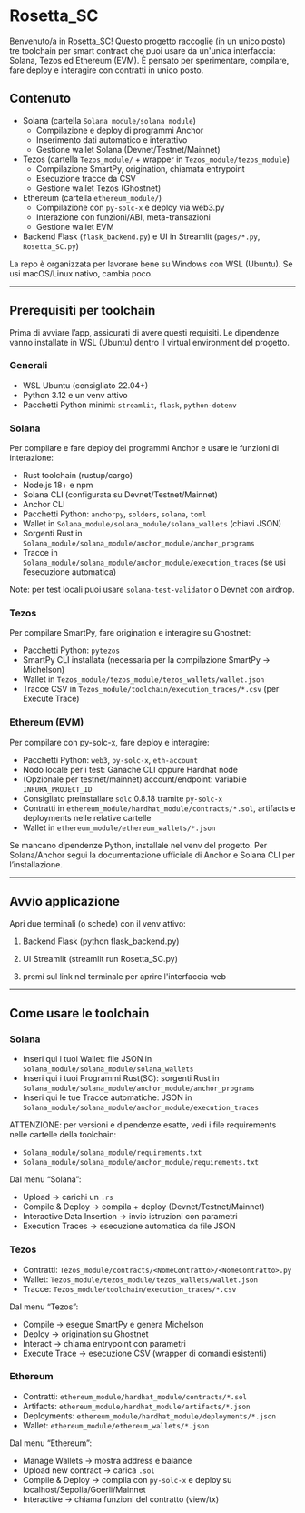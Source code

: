 # Rosetta_SC

Benvenuto/a in Rosetta_SC! Questo progetto raccoglie (in un unico posto) tre toolchain per smart contract che puoi usare da un'unica interfaccia: Solana, Tezos ed Ethereum (EVM). È pensato per sperimentare, compilare, fare deploy e interagire con contratti in unico posto.


## Contenuto

- Solana (cartella `Solana_module/solana_module`)
  - Compilazione e deploy di programmi Anchor
  - Inserimento dati automatico e interattivo
  - Gestione wallet Solana (Devnet/Testnet/Mainnet)
- Tezos (cartella `Tezos_module/` + wrapper in `Tezos_module/tezos_module`)
  - Compilazione SmartPy, origination, chiamata entrypoint
  - Esecuzione tracce da CSV
  - Gestione wallet Tezos (Ghostnet)
- Ethereum (cartella `ethereum_module/`)
  - Compilazione con `py-solc-x` e deploy via web3.py
  - Interazione con funzioni/ABI, meta-transazioni 
  - Gestione wallet EVM
- Backend Flask (`flask_backend.py`) e UI in Streamlit (`pages/*.py`, `Rosetta_SC.py`)

La repo è organizzata per lavorare bene su Windows con WSL (Ubuntu). Se usi macOS/Linux nativo, cambia poco.


---

## Prerequisiti per toolchain

Prima di avviare l’app, assicurati di avere questi requisiti. Le dipendenze vanno installate in WSL (Ubuntu) dentro il virtual environment del progetto.

### Generali
- WSL Ubuntu (consigliato 22.04+)
- Python 3.12 e un venv attivo 
- Pacchetti Python minimi: `streamlit`, `flask`, `python-dotenv`

### Solana
Per compilare e fare deploy dei programmi Anchor e usare le funzioni di interazione:
- Rust toolchain (rustup/cargo)
- Node.js 18+ e npm
- Solana CLI (configurata su Devnet/Testnet/Mainnet)
- Anchor CLI
- Pacchetti Python: `anchorpy`, `solders`, `solana`, `toml`
- Wallet in `Solana_module/solana_module/solana_wallets` (chiavi JSON)
- Sorgenti Rust in `Solana_module/solana_module/anchor_module/anchor_programs`
- Tracce in `Solana_module/solana_module/anchor_module/execution_traces` (se usi l’esecuzione automatica)

Note: per test locali puoi usare `solana-test-validator` o Devnet con airdrop.

### Tezos
Per compilare SmartPy, fare origination e interagire su Ghostnet:
- Pacchetti Python: `pytezos`
- SmartPy CLI installata (necessaria per la compilazione SmartPy → Michelson)
- Wallet in `Tezos_module/tezos_module/tezos_wallets/wallet.json`
- Tracce CSV in `Tezos_module/toolchain/execution_traces/*.csv` (per Execute Trace)

### Ethereum (EVM)
Per compilare con py-solc-x, fare deploy e interagire:
- Pacchetti Python: `web3`, `py-solc-x`, `eth-account`
- Nodo locale per i test: Ganache CLI oppure Hardhat node
- (Opzionale per testnet/mainnet) account/endpoint: variabile `INFURA_PROJECT_ID`
- Consigliato preinstallare `solc` 0.8.18 tramite `py-solc-x`
- Contratti in `ethereum_module/hardhat_module/contracts/*.sol`, artifacts e deployments nelle relative cartelle
- Wallet in `ethereum_module/ethereum_wallets/*.json`

Se mancano dipendenze Python, installale nel venv del progetto. Per Solana/Anchor segui la documentazione ufficiale di Anchor e Solana CLI per l’installazione.

---


##  Avvio applicazione

Apri due terminali (o schede) con il venv attivo:

1) Backend Flask (python flask_backend.py)

2) UI Streamlit (streamlit run Rosetta_SC.py)

3) premi sul link nel terminale per aprire l'interfaccia web

---

##  Come usare le toolchain

### Solana
- Inseri qui i tuoi Wallet: file JSON in `Solana_module/solana_module/solana_wallets`
- Inseri qui i tuoi Programmi Rust(SC): sorgenti Rust in `Solana_module/solana_module/anchor_module/anchor_programs`
- Inseri qui le tue Tracce automatiche: JSON in `Solana_module/solana_module/anchor_module/execution_traces`

ATTENZIONE: per versioni e dipendenze esatte, vedi i file requirements nelle cartelle della toolchain:
- `Solana_module/solana_module/requirements.txt`
- `Solana_module/solana_module/anchor_module/requirements.txt`

Dal menu “Solana”:
- Upload → carichi un `.rs`
- Compile & Deploy → compila + deploy (Devnet/Testnet/Mainnet)
- Interactive Data Insertion → invio istruzioni con parametri
- Execution Traces → esecuzione automatica da file JSON

### Tezos
- Contratti: `Tezos_module/contracts/<NomeContratto>/<NomeContratto>.py`
- Wallet: `Tezos_module/tezos_module/tezos_wallets/wallet.json`
- Tracce: `Tezos_module/toolchain/execution_traces/*.csv`

Dal menu “Tezos”:
- Compile → esegue SmartPy e genera Michelson
- Deploy → origination su Ghostnet
- Interact → chiama entrypoint con parametri
- Execute Trace → esecuzione CSV (wrapper di comandi esistenti)

### Ethereum
- Contratti: `ethereum_module/hardhat_module/contracts/*.sol`
- Artifacts: `ethereum_module/hardhat_module/artifacts/*.json`
- Deployments: `ethereum_module/hardhat_module/deployments/*.json`
- Wallet: `ethereum_module/ethereum_wallets/*.json`

Dal menu “Ethereum”:
- Manage Wallets → mostra address e balance
- Upload new contract → carica `.sol`
- Compile & Deploy → compila con `py-solc-x` e deploy su localhost/Sepolia/Goerli/Mainnet
- Interactive → chiama funzioni del contratto (view/tx)

